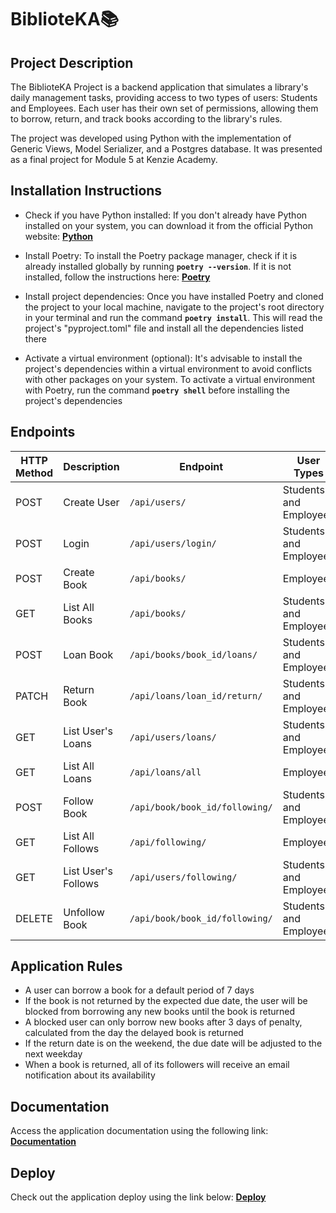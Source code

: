 # BiblioteKA:books:

## Project Description

The BiblioteKA Project is a backend application that simulates a library's daily management tasks, providing access to two types of users: Students and Employees. Each user has their own set of permissions, allowing them to borrow, return, and track books according to the library's rules.

The project was developed using Python with the implementation of Generic Views, Model Serializer, and a Postgres database. It was presented as a final project for Module 5 at Kenzie Academy.


## Installation Instructions

- Check if you have Python installed: If you don't already have Python installed on your system, you can download it from the official Python website: **[Python](https://www.python.org/downloads/)**

- Install Poetry: To install the Poetry package manager, check if it is already installed globally by running **`poetry --version`**. If it is not installed, follow the instructions here: **[Poetry](https://github.com/asdf-community/asdf-poetry)**

- Install project dependencies: Once you have installed Poetry and cloned the project to your local machine, navigate to the project's root directory in your terminal and run the command **`poetry install`**. This will read the project's "pyproject.toml" file and install all the dependencies listed there

- Activate a virtual environment (optional): It's advisable to install the project's dependencies within a virtual environment to avoid conflicts with other packages on your system. To activate a virtual environment with Poetry, run the command **`poetry shell`** before installing the project's dependencies


## Endpoints

| HTTP Method | Description | Endpoint | User Types | Authentication Required |
| --- | --- | --- | --- | --- |
| POST | Create User | `/api/users/` | Students and Employees | No Authentication |
| POST | Login | `/api/users/login/` | Students and Employees | No Authentication |
| POST | Create Book | `/api/books/` | Employees | Authenticated |
| GET | List All Books | `/api/books/` | Students and Employees | No Authentication |
| POST | Loan Book | `/api/books/book_id/loans/` | Students and Employees | Authenticated |
| PATCH | Return Book | `/api/loans/loan_id/return/` | Students and Employees | Authenticated |
| GET | List User's Loans | `/api/users/loans/` | Students and Employees | Authenticated |
| GET | List All Loans | `/api/loans/all` | Employees | Authenticated |
| POST | Follow Book | `/api/book/book_id/following/` | Students and Employees | Authenticated |
| GET | List All Follows | `/api/following/` | Employees | Authenticated |
| GET | List User's Follows | `/api/users/following/` | Students and Employees | Authenticated |
| DELETE | Unfollow Book | `/api/book/book_id/following/` | Students and Employees | Authenticated |


## Application Rules

- A user can borrow a book for a default period of 7 days
- If the book is not returned by the expected due date, the user will be blocked from borrowing any new books until the book is returned
- A blocked user can only borrow new books after 3 days of penalty, calculated from the day the delayed book is returned
- If the return date is on the weekend, the due date will be adjusted to the next weekday
- When a book is returned, all of its followers will receive an email notification about its availability


## Documentation

Access the application documentation using the following link:
**[Documentation](http://127.0.0.1:8000/api/docs/swagger/)**


## Deploy

Check out the application deploy using the link below:
**[Deploy](http://127.0.0.1:8000/api/docs/swagger/)**
